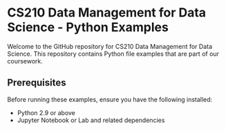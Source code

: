 # CS210 Data Management for Data Science - Python Examples

Welcome to the GitHub repository for CS210 Data Management for Data Science. This repository contains Python file examples that are part of our coursework.

## Prerequisites

Before running these examples, ensure you have the following installed:
- Python 2.9 or above
- Jupyter Notebook or Lab and related dependencies
